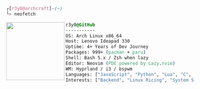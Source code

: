 ``` css
┌[r3y0@archcraft]-(~)
└> neofetch
```

<div style="display:block;align-items:center">
<img src="https://user-images.githubusercontent.com/56447720/215329483-0f7dcda1-71a7-495a-9097-2393af297636.png" align="left" border="0" style="width:156px;">

``` css
r3y0@GitHub
-----------
OS: Arch Linux x86_64
Host: Lenovo Ideapad 330
Uptime: 4+ Years of Dev Journey
Packages: 999+ (pacman + paru)
Shell: Bash 5.x / Zsh when lazy
Editor: Neovim (PDE powered by Lazy.nvim)
WM: Hyprland / i3 / bspwm
Languages: ["JavaScript", "Python", "Lua", "C", "Bash"]
Interests: ["Backend", "Linux Ricing", "System Scripting", "Next.js", "Open Source"]
```
</div>
</br>
